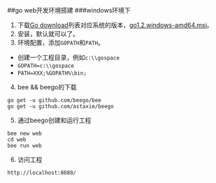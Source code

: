 ##go web开发环境搭建
###windows环境下
1. 下载[Go download](http://code.google.com/p/go/downloads/list)列表对应系统的版本，[go1.2.windows-amd64.msi](http://go.googlecode.com/files/go1.2.windows-amd64.msi)。    
2. 安装，默认就可以了。  
3. 环境配置，添加`GOPATH`和`PATH`。  
  *  创建一个工程目录，例如`c:\\gospace`   
  *  `GOPATH=c:\\gospace`  
  *  `PATH=XXX;%GOPATH%\bin;`    
4. bee && beego的下载  

```
go get -u github.com/beego/bee
go get -u github.com/astaxie/beego
```
5. 通过beego创建和运行工程

```
bee new web
cd web
bee run web
```
6. 访问工程

```
http://localhost:8080/
```
